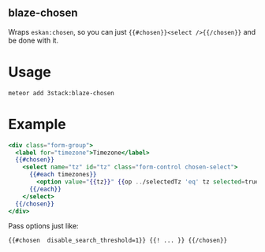 blaze-chosen
--------------------------

Wraps `eskan:chosen`, so you can just `{{#chosen}}<select />{{/chosen}}` and be done with it.

Usage
================

```
meteor add 3stack:blaze-chosen
```

Example
================


```handlebars
<div class="form-group">
  <label for="timezone">Timezone</label>
  {{#chosen}}
    <select name="tz" id="tz" class="form-control chosen-select">
      {{#each timezones}}
        <option value="{{tz}}" {{op ../selectedTz 'eq' tz selected=true}}>{{label}}</option>
      {{/each}}
    </select>
  {{/chosen}}
</div>
```

Pass options just like:

```
{{#chosen  disable_search_threshold=1}} {{! ... }} {{/chosen}}
```
